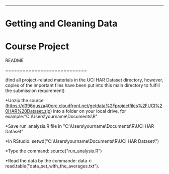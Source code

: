 ---
# Getting and Cleaning Data

# Course Project

README

============================

(find all project-related materials in the UCI HAR Dataset directory, however, copies of the important files have been put into this main directory to fulfill the submission requirement)

  *Unzip the source (https://d396qusza40orc.cloudfront.net/getdata%2Fprojectfiles%2FUCI%20HAR%20Dataset.zip) into a folder on your local drive, for example:"C:\Users\yourname\Documents\R\"

  *Save run_analysis.R file in "C:\Users\yourname\Documents\R\UCI HAR Dataset\"

  *In RStudio: setwd("C:\\Users\\yourname\\Documents\\R\\UCI HAR Dataset\\")
  
  *Type the command: source("run_analysis.R")

  *Read the data by the commande: data <- read.table("data_set_with_the_averages.txt").
  